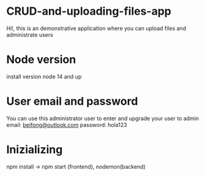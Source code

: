 # CRUD-and-uploading-files-app
Hi!, this is an demonstrative application where you can upload files and administrate users

# Node version
install version node 14 and up

# User email and password
You can use this administrator user to enter and upgrade your user to admin
email: beifong@outlook.com
password: hola123

# Inizializing
npm install -> npm start (frontend), nodemon(backend)
